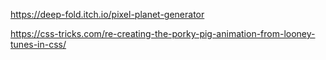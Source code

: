 https://deep-fold.itch.io/pixel-planet-generator

https://css-tricks.com/re-creating-the-porky-pig-animation-from-looney-tunes-in-css/